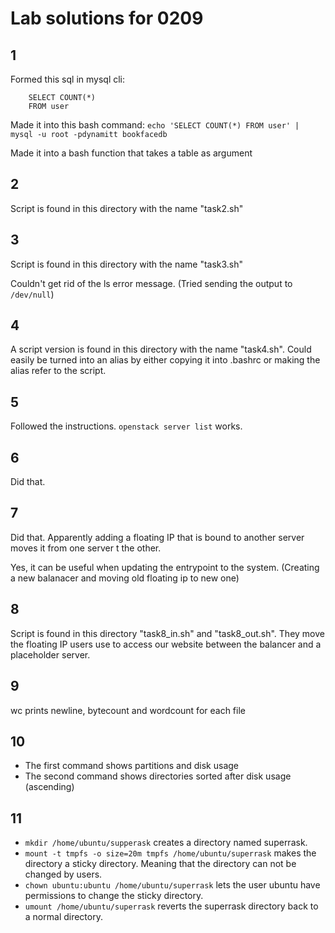 # Lab solutions for 0209

## 1

Formed this sql in mysql cli:

        SELECT COUNT(*)
        FROM user

Made it into this bash command: `echo 'SELECT COUNT(*) FROM user' | mysql -u root -pdynamitt bookfacedb`

Made it into a bash function that takes a table as argument

## 2

Script is found in this directory with the name "task2.sh"

## 3

Script is found in this directory with the name "task3.sh"

Couldn't get rid of the ls error message. (Tried sending the output to `/dev/null`)

## 4

A script version is found in this directory with the name "task4.sh". Could easily be turned into an alias by either copying it into .bashrc or making the alias refer to the script.

## 5

Followed the instructions. `openstack server list` works.

## 6

Did that.

## 7

Did that. Apparently adding a floating IP that is bound to another server moves it from one server t the other. 

Yes, it can be useful when updating the entrypoint to the system. (Creating a new balanacer and moving old floating ip to new one)

## 8

Script is found in this directory "task8_in.sh" and "task8_out.sh". They move the floating IP users use to access our website between the balancer and a placeholder server.

## 9

wc prints newline, bytecount and wordcount for each file

## 10

* The first command shows partitions and disk usage
* The second command shows directories sorted after disk usage (ascending)

## 11

* `mkdir /home/ubuntu/supperask` creates a directory named superrask.
* `mount -t tmpfs -o size=20m tmpfs /home/ubuntu/superrask` makes the directory a sticky directory. Meaning that the directory can not be changed by users.
* `chown ubuntu:ubuntu /home/ubuntu/superrask` lets the user ubuntu have permissions to change the sticky directory.
* `umount /home/ubuntu/superrask` reverts the superrask directory back to a normal directory.
